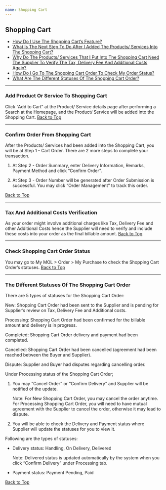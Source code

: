 ```yaml
---
name: Shopping Cart
---
```


## Shopping Cart

  * [How Do I Use The Shopping Cart’s Feature?](#add-product-or-service-to-shopping-cart)
  * [What Is The Next Step To Do After I Added The Products/ Services Into The Shopping Cart?](#confirm-order-from-shopping-cart)
  * [Why Do The Products/ Services That I Put Into The Shopping Cart Need The Supplier To Verify The Tax, Delivery Fee And Additional Costs Again?](#tax-and-additional-costs-verification)
  * [How Do I Go To The Shopping Cart Order To Check My Order Status?](#check-shopping-cart-order-status)
  * [What Are The Different Statuses Of The Shopping Cart Order?](#the-different-statuses-of-the-shopping-cart-order)

---

###  Add Product Or Service To Shopping Cart

Click “Add to Cart” at the Product/ Service details page after performing a Search at the Homepage, and the Product/ Service will be added into the Shopping Cart.  [Back to Top](shopping_cart#)
  
---

###  Confirm Order From Shopping Cart

After the Products/ Services had been added into the Shopping Cart, you will be at Step 1 - Cart Order. There are 2 more steps to complete your transaction.

1.	At Step 2 - Order Summary, enter Delivery Information, Remarks, Payment Method and click “Confirm Order”.

2.	At Step 3 - Order Number will be generated after Order Submission is successful. You may click “Order Management” to track this order.

  [Back to Top](shopping_cart#)
  
---

###  Tax And Additional Costs Verification

As your order might involve additional charges like Tax, Delivery Fee and other Additional Costs hence the Supplier will need to verify and include these costs into your order as the final billable amount.   [Back to Top](shopping_cart#)
  
---

###  Check Shopping Cart Order Status

You may go to My MOL > Order > My Purchase to check the Shopping Cart Order’s statuses.  [Back to Top](shopping_cart#)
  
---

###  The Different Statuses Of The Shopping Cart Order

There are 5 types of statuses for the Shopping Cart Order:

New: Shopping Cart Order had been sent to the Supplier and is pending for Supplier’s review on Tax, Delivery Fee and Additional costs.

Processing: Shopping Cart Order had been confirmed for the billable amount and delivery is in progress.

Completed: Shopping Cart Order delivery and payment had been completed.

Cancelled: Shopping Cart Order had been cancelled (agreement had been reached between the Buyer and Supplier).

Dispute: Supplier and Buyer had disputes regarding cancelling order. 

Under Processing status of the Shopping Cart Order; 

1.	You may “Cancel Order” or “Confirm Delivery” and Supplier will be notified of the update.

  	Note: For New Shopping Cart Order, you may cancel the order anytime. For Processing Shopping Cart Order, you will need to have mutual agreement with the Supplier to cancel the order, otherwise it may lead to dispute.

2.	You will be able to check the Delivery and Payment status where Supplier will update the statuses for you to view it. 

Following are the types of statuses:

-	Delivery status: Handling, On Delivery, Delivered 

    Note: Delivered status is updated automatically by the system when you click “Confirm Delivery” under Processing tab.

-	Payment status: Payment Pending, Paid 

  [Back to Top](shopping_cart#)
  
